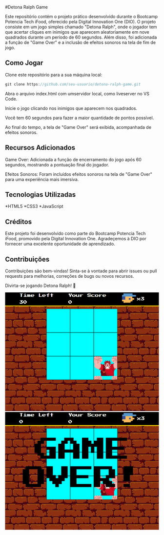 #Detona Ralph Game

Este repositório contém o projeto prático desenvolvido durante o Bootcamp Potencia Tech iFood, oferecido pela Digital Innovation One (DIO). O projeto consiste em um jogo simples chamado "Detona Ralph", onde o jogador tem que acertar cliques em inimigos que aparecem aleatoriamente em nove quadrados durante um período de 60 segundos. Além disso, foi adicionada a função de "Game Over" e a inclusão de efeitos sonoros na tela de fim de jogo.

## Como Jogar
Clone este repositório para a sua máquina local:

~~~javascript
git clone https://github.com/seu-usuario/detona-ralph-game.git
~~~

Abra o arquivo index.html com umservidor local, como liveserver no VS Code.

Inicie o jogo clicando nos inimigos que aparecem nos quadrados.

Você tem 60 segundos para fazer a maior quantidade de pontos possível.

Ao final do tempo, a tela de "Game Over" será exibida, acompanhada de efeitos sonoros.

## Recursos Adicionados
Game Over: Adicionada a função de encerramento do jogo após 60 segundos, mostrando a pontuação final do jogador.

Efeitos Sonoros: Foram incluídos efeitos sonoros na tela de "Game Over" para uma experiência mais imersiva.

## Tecnologias Utilizadas
*HTML5
*CSS3
*JavaScript

## Créditos
Este projeto foi desenvolvido como parte do Bootcamp Potencia Tech iFood, promovido pela Digital Innovation One. Agradeçemos à DIO por fornecer uma excelente oportunidade de aprendizado.

## Contribuições
Contribuições são bem-vindas! Sinta-se à vontade para abrir issues ou pull requests para melhorias, correções de bugs ou novos recursos.


Divirta-se jogando Detona Ralph! 🚀


![Alt text](./src/images/playing.png)
![Alt text](./src/images/game-over.png) 
